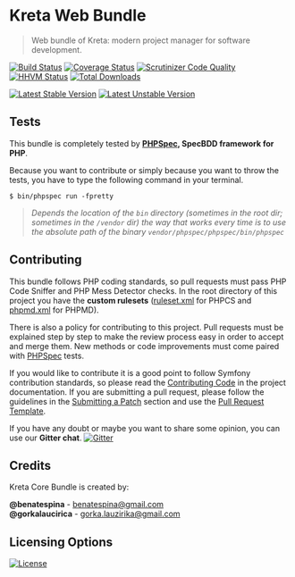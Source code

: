 # Kreta Web Bundle
> Web bundle of Kreta: modern project manager for software development.

[![Build Status](https://travis-ci.org/kreta/WebBundle.svg?branch=master)](https://travis-ci.org/kreta/WebBundle)
[![Coverage Status](https://img.shields.io/coveralls/kreta/WebBundle.svg)](https://coveralls.io/r/kreta/WebBundle)
[![Scrutinizer Code Quality](https://scrutinizer-ci.com/g/kreta/WebBundle/badges/quality-score.png?b=master)](https://scrutinizer-ci.com/g/kreta/WebBundle/?branch=master)
[![HHVM Status](http://hhvm.h4cc.de/badge/kreta/web-bundle.svg)](http://hhvm.h4cc.de/package/kreta/web-bundle)
[![Total Downloads](https://poser.pugx.org/kreta/web-bundle/downloads)](https://packagist.org/packages/kreta/web-bundle)

[![Latest Stable Version](https://poser.pugx.org/kreta/web-bundle/v/stable.svg)](https://packagist.org/packages/kreta/web-bundle)
[![Latest Unstable Version](https://poser.pugx.org/kreta/web-bundle/v/unstable.svg)](https://packagist.org/packages/kreta/web-bundle)

Tests
-----

This bundle is completely tested by **[PHPSpec][1], SpecBDD framework for PHP**.

Because you want to contribute or simply because you want to throw the tests, you have to type the following command
in your terminal.

    $ bin/phpspec run -fpretty

>*Depends the location of the `bin` directory (sometimes in the root dir; sometimes in the `/vendor` dir) the way that
works every time is to use the absolute path of the binary `vendor/phpspec/phpspec/bin/phpspec`*

Contributing
------------

This bundle follows PHP coding standards, so pull requests must pass PHP Code Sniffer and PHP Mess Detector
checks. In the root directory of this project you have the **custom rulesets** ([ruleset.xml]() for PHPCS and
[phpmd.xml]() for PHPMD).

There is also a policy for contributing to this project. Pull requests must
be explained step by step to make the review process easy in order to
accept and merge them. New methods or code improvements must come paired with [PHPSpec][1] tests.

If you would like to contribute it is a good point to follow Symfony contribution standards,
so please read the [Contributing Code][2] in the project
documentation. If you are submitting a pull request, please follow the guidelines
in the [Submitting a Patch][3] section and use the [Pull Request Template][4].

If you have any doubt or maybe you want to share some opinion, you can use our **Gitter chat**.
[![Gitter](https://badges.gitter.im/Join%20Chat.svg)](https://gitter.im/kreta/kreta?utm_source=badge&utm_medium=badge&utm_campaign=pr-badge&utm_content=badge)

[1]: http://www.phpspec.net/
[2]: http://symfony.com/doc/current/contributing/code/index.html
[3]: http://symfony.com/doc/current/contributing/code/patches.html#check-list
[4]: http://symfony.com/doc/current/contributing/code/patches.html#make-a-pull-request

Credits
-------
Kreta Core Bundle is created by:
>
**@benatespina** - [benatespina@gmail.com](mailto:benatespina@gmail.com)<br/>
**@gorkalaucirica** - [gorka.lauzirika@gmail.com](mailto:gorka.lauzirika@gmail.com)

Licensing Options
-----------------
[![License](https://poser.pugx.org/kreta/web-bundle/license.svg)](https://github.com/kreta/kreta/blob/master/LICENSE)
